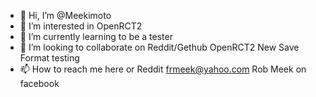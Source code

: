 - 👋 Hi, I’m @Meekimoto
- 👀 I’m interested in OpenRCT2 
- 🌱 I’m currently learning to be a tester
- 💞️ I’m looking to collaborate on Reddit/Gethub OpenRCT2 New Save Format testing
- 📫 How to reach me here or Reddit frmeek@yahoo.com Rob Meek on facebook

<!---
Meekimoto/Meekimoto is a ✨ special ✨ repository because its `README.md` (this file) appears on your GitHub profile.
You can click the Preview link to take a look at your changes.
--->
